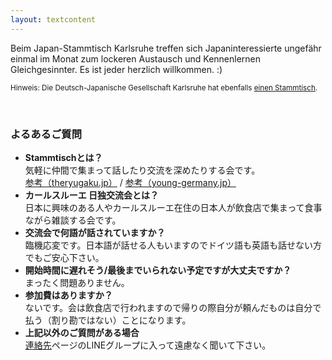 ```yaml
---
layout: textcontent
---
```


Beim Japan-Stammtisch Karlsruhe treffen sich Japaninteressierte ungefähr einmal im Monat zum lockeren Austausch und Kennenlernen Gleichgesinnter. Es ist jeder herzlich willkommen. :)

<small>Hinweis: Die Deutsch-Japanische Gesellschaft Karlsruhe hat ebenfalls [einen Stammtisch](https://www.djg-karlsruhe.de/).</small>

<br>

### よるあるご質問

* **Stammtischとは？**  
  気軽に仲間で集まって話したり交流を深めたりする会です。  
  [参考（theryugaku.jp）](https://theryugaku.jp/3111/) / [参考（young-germany.jp）](https://young-germany.jp/2015/12/stammtisch/)
* **カールスルーエ 日独交流会とは？**  
  日本に興味のある人やカールスルーエ在住の日本人が飲食店で集まって食事ながら雑談する会です。
* **交流会で何語が話されていますか？**  
  臨機応変です。日本語が話せる人もいますのでドイツ語も英語も話せない方でもご安心下さい。
* **開始時間に遅れそう/最後までいられない予定ですが大丈夫ですか？**  
  まったく問題ありません。
* **参加費はありますか？**  
  ないです。会は飲食店で行われますので帰りの際自分が頼んだものは自分で払う（割り勘ではない）ことになります。
* **上記以外のご質問がある場合**  
  [連絡先](/kontakt)ページのLINEグループに入って遠慮なく聞いて下さい。
